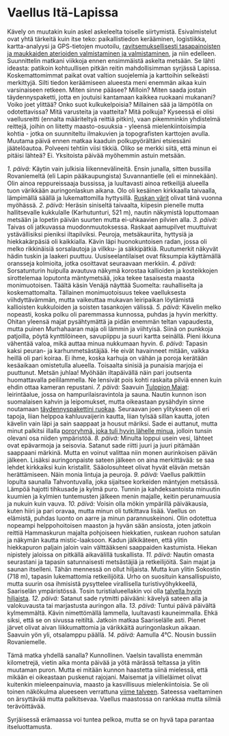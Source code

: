 # Vaellus Itä-Lapissa

Kävely on muutakin kuin askel askeleelta toiselle siirtymistä. Esivalmistelut ovat yhtä tärkeitä kuin itse teko: paikallistiedon kerääminen, logistiikka, kartta-analyysi ja GPS-tietojen muotoilu, [ravitsemuksellisesti tasapainoisten ja maukkaiden aterioiden valmistaminen ja valmistaminen](https://blog.explorewilder.com/backcountry-cooking.html), ja niin edelleen. Suunnittelin matkani viikkoja ennen ensimmäistä askelta metsään. Se lähti ideasta: patikoin kohtuullisen pitkän reitin mahdollisimman syrjässä Lapissa. Koskemattomimmat paikat ovat valtion suojelemia ja karttoihin selkeästi merkittyjä. Silti tiedon keräämiseen alueesta meni enemmän aikaa kuin varsinaiseen retkeen. Miten sinne pääsee? Milloin? Miten saada jostain täydennyspaketti, jotta en joutuisi kantamaan kaikkea ruokaani mukanani? Voiko joet ylittää? Onko suot kulkukelpoisia? Millainen sää ja lämpötila on odotettavissa? Mitä varusteita ja vaatteita? Mitä polkuja? Kyseessä ei olisi vaellusreitti (ennalta määriteltyä reittiä pitkin), vaan pikemminkin yhdistelmä reittejä, joihin on liitetty maasto-osuuksia - yleensä mielenkiintoisimpia kohtia - jotka on suunniteltu ilmakuvien ja topografisten karttojen avulla. Muutama päivä ennen matkaa kaaduin polkupyörältäni etsiessäni jäätelöautoa. Polveeni tehtiin viisi tikkiä. Oliko se merkki siitä, että minun ei pitäisi lähteä? Ei. Yksitoista päivää myöhemmin astuin metsään.

*1. päivä:* Käytin vain julkisia liikennevälineitä. Ensin junalla, sitten bussilla Rovaniemeltä (eli Lapin pääkaupungista) Suvannantielle (eli ei minnekään). Olin ainoa reppureissaaja bussissa, ja luultavasti ainoa retkeilijä alueella tuon värikkään auringonlaskun aikana. Olo oli kesäinen kirkkaalla taivaalla, lämpimällä säällä ja lukemattomilla hyttysillä. [Ruskan värit](story:Ruskadventure) olivat tänä vuonna myöhässä.
*2. päivä:* Heräsin siniseltä taivaalta, kiipesin pienelle mutta hallitsevalle kukkulalle (Karhutunturi, 521 m), nautin näkymistä loputtomaan metsään ja lopetin päivän suurten mutta ei-uhkaavien pilvien alla.
*3. päivä:* Taivas oli jatkuvassa muodonmuutoksessa. Raskaat aamupilvet muuttuivat ystävällisiksi pieniksi iltapilviksi. Peuroja, metsäkauriita, hyttysiä ja hiekkakärpäsiä oli kaikkialla. Kävin läpi huonokuntoisen radan, jossa oli melko rikkinäisiä sorsalautoja ja vilkku- ja säkkipätkiä. Ruutumerkit näkyvät hädin tuskin ja laakeri puuttuu. Uusiseelantilaiset ovat fiksumpia käyttämällä oransseja kolmioita, jotka osoittavat seuraavaan merkkiin.
*4. päivä:* Sorsatunturin huipulla avautuva näkymä korostaa kallioiden ja kosteikkojen sirottelemaa loputonta mäntymetsää, joka tekee tasaisesta maasta monimuotoisen. Täältä käsin Venäjä näyttää Suomelta: rauhalliselta ja koskemattomalta. Tällainen monimuotoisuus tekee vaelluksesta viihdyttävämmän, mutta vaikeuttaa mukavan leiripaikan löytämistä kallioisten kukkuloiden ja soisten tasankojen välissä.
*5. päivä:* Kävelin melko nopeasti, koska polku oli paremmassa kunnossa, puhdas ja hyvin merkitty. Ohitan yleensä majat pysähtymättä ja pidän enemmän teltan vapaudesta, mutta puinen Murhahaaran maja oli lämmin ja viihtyisä. Siinä on punkkoja patjoilla, pöytä kynttilöineen, savupiippu ja suuri kartta seinällä. Pieni ikkuna vähentää valoa, mikä auttaa minua nukkumaan hyvin.
*6. päivä:* Tapasin kaksi peuran- ja karhunmetsästäjää. He eivät havainneet mitään, vaikka heillä oli pari koiraa. Ei ihme, koska karhuja on vähän ja poroja kerätään kesäaikaan omistetulla alueella. Toisaalta sinisiä ja punaisia marjoja ei puuttunut. Metsän juhlaa! Myöhään iltapäivällä näin pari joutsenta huomattavalla peililammella. Ne lensivät pois kohti raskaita pilviä ennen kuin ehdin ottaa kameran repustani.
*7. päivä:* Saavuin [Tulppion Majat](https://tulppio.fi/): leirintäalue, jossa on hampurilaisravintola ja sauna. Nautin kunnon ison suomalaisen kahvin ja leipomukset, mutta oikeastaan pysähdyin sinne noutamaan [täydennyspakettini ruokaa](https://blog.explorewilder.com/11-days-of-food.html). Seuraavan joen ylitykseen oli eri tapoja, liian helppoa kahluuvaijerin kautta, liian tylsää sillan kautta, joten kävelin vain läpi ja sain saappaat ja housut märiksi. Sade ei auttanut, mutta minut palkitsi illalla [pororyhmä, joka tuli hyvin lähelle minua](https://lone.earth/w/2eQU6x6eJ7aSbduQaovhZn), jolloin tunsin olevani osa niiden ympäristöä.
*8. päivä:* Minulta loppui usein vesi, lähteet ovat epävarmoja ja seisovia. Satanut sade riitti juuri ja juuri pitämään saappaani märkinä. Mutta en voinut valittaa niin monen aurinkoisen päivän jälkeen. Lisäksi auringonpaiste sateen jälkeen on aina merkittävää: se saa lehdet kirkkaiksi kuin kristallit. Sääolosuhteet olivat hyvät elävän metsän herättämiseen. Näin monia lintuja ja peuroja.
*9. päivä:* Vaellus palkittiin lopulta saunalla Tahvontuvalla, joka sijaitsee korkeiden mäntyjen metsässä. Lämpöä hajotti tihkusade ja kylmä puro. Tunnin ja kahdeksantoista minuutin kuumien ja kylmien tuntemusten jälkeen menin majalle, keitin perunamuusia ja nukuin kuin vauva.
*10. päivä:* Voisin olla mökin ympärillä päiväkausia, kuten hiiri ja pari oravaa, mutta minun oli tutkittava lisää. Vaellus on elämistä, puhdas luonto on aarre ja minun parannuskeinoni. Olin odotettua nopeampi helppohoitoisen maaston ja hyvän sään ansiosta, joten jatkoin reittiä Hammaskurun majalta pohjoiseen hiekkatien, ruskean ruohon satulan ja näkymän kautta mistic-laaksoon. Kadun jälkikäteen, että ylitin hiekkapuron paljain jaloin vain välttääkseni saappaiden kastumista. Hiekan nipistely jaloissa on pitkällä aikavälillä tuskallista.
*11. päivä:* Nautin omasta seurastani ja tapasin satunnaisesti metsästäjiä ja retkeilijöitä. Sain majat ja saunan itselleni. Tähän mennessä on ollut hiljaista. Mutta kun ylitin Sokostin (718 m), tapasin lukemattomia retkeilijöitä. Urho on suosituin kansallispuisto, mutta suurin osa ihmisistä pysyttelee virallisella turistivyöhykkeellä, Saariselän ympäristössä. Tosin turistialueellakin voi olla [talvella hyvin hiljaista](story:Backcountry_Ski_Touring_Urho_Kekkonen).
*12. päivä:* Satanut sade rytmitti päivääni: kävelyä sateen alla ja valokuvausta tai marjastusta auringon alla.
*13. päivä:* Tuntui päivä päivältä kylmemmältä. Kävin nimettömällä lammella, luultavasti kauneimmalla. Ehkä siksi, että se on sivussa reitiltä. Jatkoin matkaa Saariselälle asti. Pienet järvet olivat aivan liikkumattomia ja värikkäitä auringonlaskun aikaan. Saavuin yön yli, otsalamppu päällä.
*14. päivä:* Aamulla 4°C. Nousin bussiin Rovaniemelle.

Tämä matka yhdellä sanalla? Kunnollinen. Vaelsin tavallista enemmän kilometrejä, vietin aika monta päivää ja yötä märässä teltassa ja ylitin muutaman puron. Mutta ei mitään kunnon haastetta siinä mielessä, että mikään ei oikeastaan puskenut rajojani. Maisemat ja villieläimet olivat kuitenkin mieleenpainuvia, maasto ja kasvillisuus mielenkiintoisia. Se oli toinen näkökulma alueeseen verrattuna [viime talveen](story:Backcountry_Ski_Touring_Urho_Kekkonen). Sateessa vaeltaminen on ärsyttävää mutta palkitsevaa. Vaellus maastossa on rankkaa mutta silmiä terävöittävää.

Syrjäisessä erämaassa voi tuntea pelkoa, mutta se on hyvä tapa parantaa itseluottamusta.
